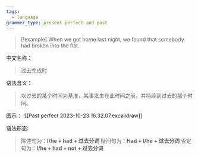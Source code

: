 ```yaml
---
tags:
  - language
grammer_type: present perfect and past
---
```

> [!example]
> When we got home last night, we found that somebody had broken into the flat.

中文名称：
> 过去完成时

语法含义：
> 以过去的某个时间为基准，某事发生在此时间之前，并持续到过去的那个时间。

图示：
![[Past perfect 2023-10-23 16.32.07.excalidraw]]

语法形态:
> 陈述句为：**I/he + had + 过去分词**
> 疑问句为：**Had + I/he + 过去分词**
> 否定句为：**I/he + had + not + 过去分词**
